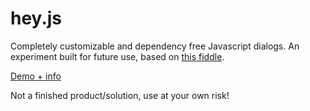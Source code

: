 # hey.js

Completely customizable and dependency free Javascript dialogs. An experiment built for future use, based on [this fiddle](https://jsfiddle.net/MrPolywhirl/feq6y8v4/).

[Demo + info](http://syndicatefx.com/hey/)

Not a finished product/solution, use at your own risk!
